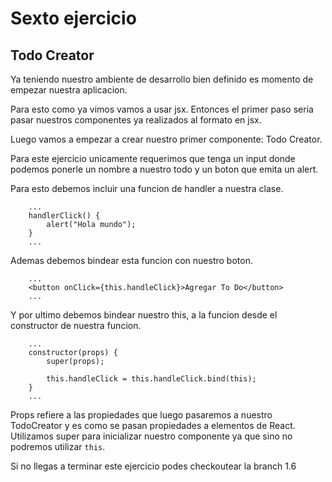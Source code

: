 # Sexto ejercicio
## Todo Creator
Ya teniendo nuestro ambiente de desarrollo bien definido es momento de empezar nuestra aplicacion.

Para esto como ya vimos vamos a usar jsx. Entonces el primer paso seria pasar nuestros componentes ya realizados al formato en jsx.

Luego vamos a empezar a crear nuestro primer componente: Todo Creator.

Para este ejercicio unicamente requerimos que tenga un input donde podemos ponerle un nombre a nuestro todo y un boton que emita un alert.

Para esto debemos incluir una funcion de handler a nuestra clase.

```
	...
	handlerClick() {
		alert("Hola mundo");
	}
	...
```

Ademas debemos bindear esta funcion con nuestro boton.

```
	...
	<button onClick={this.handleClick}>Agregar To Do</button>
	...
```

Y por ultimo debemos bindear nuestro this, a la funcion desde el constructor de nuestra funcion.

```
	...
	constructor(props) {
		super(props);

		this.handleClick = this.handleClick.bind(this);
	}
	...
```

Props refiere a las propiedades que luego pasaremos a nuestro TodoCreator y es como se pasan propiedades a elementos de React.
Utilizamos super para inicializar nuestro componente ya que sino no podremos utilizar `this`.

Si no llegas a terminar este ejercicio podes checkoutear la branch 1.6